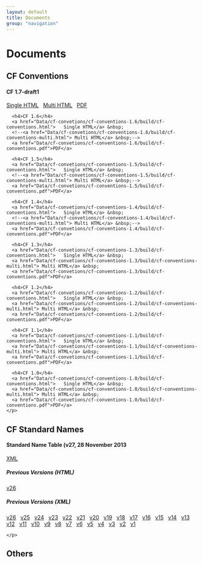 ```yaml
---
layout: default
title: Documents
group: "navigation"
---
```


<h1>Documents</h1>

<div class="row">
  <div class="col-md-4">
    <h2>CF Conventions</h2>
    <p>
      <h4>CF 1.7-draft1</h4>
      <a href="Data/cf-convetions/cf-conventions-1.7/build/cf-conventions.html">   Single HTML</a> &nbsp;
      <a href="Data/cf-convetions/cf-conventions-1.7/build/cf-conventions-multi.html"> Multi HTML</a> &nbsp;
      <a href="Data/cf-convetions/cf-conventions-1.7/build/cf-conventions.pdf">PDF</a>
      
      <h4>CF 1.6</h4>
      <a href="Data/cf-convetions/cf-conventions-1.6/build/cf-conventions.html">   Single HTML</a> &nbsp;
      <!--<a href="Data/cf-convetions/cf-conventions-1.6/build/cf-conventions-multi.html"> Multi HTML</a> &nbsp;-->
      <a href="Data/cf-convetions/cf-conventions-1.6/build/cf-conventions.pdf">PDF</a>
      
      <h4>CF 1.5</h4>
      <a href="Data/cf-convetions/cf-conventions-1.5/build/cf-conventions.html">   Single HTML</a> &nbsp;
      <!--<a href="Data/cf-convetions/cf-conventions-1.5/build/cf-conventions-multi.html"> Multi HTML</a> &nbsp;-->
      <a href="Data/cf-convetions/cf-conventions-1.5/build/cf-conventions.pdf">PDF</a>
      
      <h4>CF 1.4</h4>
      <a href="Data/cf-convetions/cf-conventions-1.4/build/cf-conventions.html">   Single HTML</a> &nbsp;
      <!--<a href="Data/cf-convetions/cf-conventions-1.4/build/cf-conventions-multi.html"> Multi HTML</a> &nbsp;-->
      <a href="Data/cf-convetions/cf-conventions-1.4/build/cf-conventions.pdf">PDF</a>
      
      <h4>CF 1.3</h4>
      <a href="Data/cf-convetions/cf-conventions-1.3/build/cf-conventions.html">   Single HTML</a> &nbsp;
      <a href="Data/cf-convetions/cf-conventions-1.3/build/cf-conventions-multi.html"> Multi HTML</a> &nbsp;
      <a href="Data/cf-convetions/cf-conventions-1.3/build/cf-conventions.pdf">PDF</a>
      
      <h4>CF 1.2</h4>
      <a href="Data/cf-convetions/cf-conventions-1.2/build/cf-conventions.html">   Single HTML</a> &nbsp;
      <a href="Data/cf-convetions/cf-conventions-1.2/build/cf-conventions-multi.html"> Multi HTML</a> &nbsp;
      <a href="Data/cf-convetions/cf-conventions-1.2/build/cf-conventions.pdf">PDF</a>
      
      <h4>CF 1.1</h4>
      <a href="Data/cf-convetions/cf-conventions-1.1/build/cf-conventions.html">   Single HTML</a> &nbsp;
      <a href="Data/cf-convetions/cf-conventions-1.1/build/cf-conventions-multi.html"> Multi HTML</a> &nbsp;
      <a href="Data/cf-convetions/cf-conventions-1.1/build/cf-conventions.pdf">PDF</a>
      
      <h4>CF 1.0</h4>
      <a href="Data/cf-convetions/cf-conventions-1.0/build/cf-conventions.html">   Single HTML</a> &nbsp;
      <a href="Data/cf-convetions/cf-conventions-1.0/build/cf-conventions-multi.html"> Multi HTML</a> &nbsp;
      <a href="Data/cf-convetions/cf-conventions-1.0/build/cf-conventions.pdf">PDF</a>
    </p>
  </div>
  <div class="col-md-4">
    <h2>CF Standard Names</h2>
    <p>
      <h4> Standard Name Table (v27, 28 November 2013</h4>
      <a href="http://github.com/cf-convention/cf-documents/blob/master/cf-standard-names/cf-standard-name-table-27.xml">XML</a>
      <h5>Previous Versions (HTML)</h5>
      <a href="standard-names-26.html">v26</a> &nbsp;
      <h5>Previous Versions (XML)</h5>
      <a href="">v26</a> &nbsp; 
      <a href="">v25</a> &nbsp; 
      <a href="">v24</a> &nbsp;
      <a href="">v23</a> &nbsp;
      <a href="">v22</a> &nbsp;
      <a href="">v21</a> &nbsp;
      <a href="">v20</a> &nbsp;
      <a href="">v19</a> &nbsp;
      <a href="">v18</a> &nbsp;
      <a href="">v17</a> &nbsp;
      <a href="">v16</a> &nbsp;
      <a href="">v15</a> &nbsp;
      <a href="">v14</a> &nbsp;
      <a href="">v13</a> &nbsp;
      <a href="">v12</a> &nbsp;
      <a href="">v11</a> &nbsp;
      <a href="">v10</a> &nbsp;
      <a href="">v9</a>  &nbsp;
      <a href="">v8</a>  &nbsp;
      <a href="">v7</a>  &nbsp;
      <a href="">v6</a>  &nbsp;
      <a href="">v5</a>  &nbsp;
      <a href="">v4</a>  &nbsp;
      <a href="">v3</a>  &nbsp;
      <a href="">v2</a>  &nbsp;
      <a href="">v1</a>  &nbsp;
  
    </p>  
</div>
  <div class="col-md-4">
    <h2>Others</h2>
    <p></p>
  </div>
</div>


